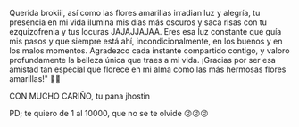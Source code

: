 Querida brokiii, así como las flores amarillas irradian luz y alegría, tu presencia en mi vida ilumina mis días más oscuros y saca risas con tu ezquizofrenia y tus locuras JAJAJJAJAA. 
Eres esa luz constante que guía mis pasos y que siempre está ahí, incondicionalmente, en los buenos y en los malos momentos. 
Agradezco cada instante compartido contigo, y valoro profundamente la belleza única que traes a mi vida. 
¡Gracias por ser esa amistad tan especial que florece en mi alma como las más hermosas flores amarillas!" 🌼💛

CON MUCHO CARIÑO, tu pana jhostin

PD; te quiero de 1 al 10000, que no se te olvide 😠😠😠
